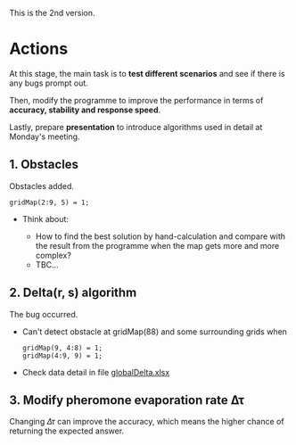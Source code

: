 This is the 2nd version.

# Actions

At this stage, the main task is to **test different scenarios** and see if there is any bugs prompt out. 

Then, modify the programme to improve the performance in terms of **accuracy, stability and response speed**. 

Lastly, prepare **presentation** to introduce algorithms used in detail at Monday's meeting.

## 1. Obstacles

 Obstacles added.
```
gridMap(2:9, 5) = 1;
```
* Think about:

  * How to find the best solution by hand-calculation and compare with the result from the programme when the map gets more and more complex?
  * TBC...

## 2. Delta(r, s) algorithm

The bug occurred.

* Can't detect obstacle at gridMap(88) and some surrounding grids when
  ```
  gridMap(9, 4:8) = 1;
  gridMap(4:9, 9) = 1;
  ```
* Check data detail in file [globalDelta.xlsx](docs/1-Non-Obstacle/globalDelta_Bug.xlsx)

## 3. Modify pheromone evaporation rate &Delta;&tau;

Changing _&Delta;&tau;_ can improve the accuracy, which means the higher chance of returning the expected answer.
